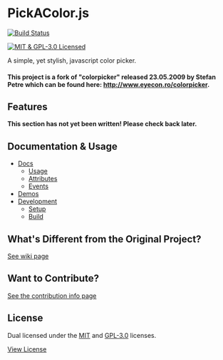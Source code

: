 PickAColor.js
=============

[![Build Status](https://travis-ci.org/bsara/pickacolor.js.svg?branch=master)](https://travis-ci.org/bsara/pickacolor.js)

[![MIT & GPL-3.0 Licensed](http://img.shields.io/badge/license-MIT%2FGPL--3.0-blue.svg)](#license)

A simple, yet stylish, javascript color picker.

#### This project is a fork of "colorpicker" released 23.05.2009 by Stefan Petre which can be found here: http://www.eyecon.ro/colorpicker.


## Features

**This section has not yet been written! Please check back later.**


## Documentation & Usage

- [Docs](https://github.com/bsara/pickacolor.js/wiki/Docs)
  - [Usage](https://github.com/bsara/pickacolor.js/wiki/Docs#usage)
  - [Attributes](https://github.com/bsara/pickacolor.js/wiki/Docs#attributes)
  - [Events](https://github.com/bsara/pickacolor.js/wiki/Docs#events)
- [Demos](https://github.com/bsara/pickacolor.js/wiki/Demos)
- [Development](https://github.com/bsara/pickacolor.js/wiki/Development)
  - [Setup](https://github.com/bsara/pickacolor.js/wiki/Development#setup)
  - [Build](https://github.com/bsara/pickacolor.js/wiki/Development#build)


## What's Different from the Original Project?

[See wiki page](https://github.com/bsara/pickacolor.js/wiki/What's-Different%3F)


## Want to Contribute?

[See the contribution info page](CONTRIBUTING.md)


## License

Dual licensed under the [MIT](http://opensource.org/licenses/MIT) and [GPL-3.0](https://www.gnu.org/licenses/gpl-3.0-standalone.html) licenses.

[View License](LICENSES)